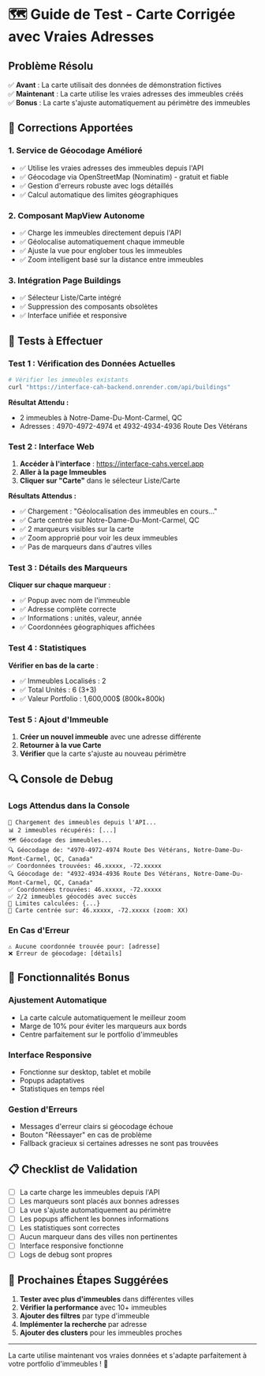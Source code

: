 # 🗺️ Guide de Test - Carte Corrigée avec Vraies Adresses

## Problème Résolu
✅ **Avant** : La carte utilisait des données de démonstration fictives  
✅ **Maintenant** : La carte utilise les vraies adresses des immeubles créés  
✅ **Bonus** : La carte s'ajuste automatiquement au périmètre des immeubles  

## 🔧 Corrections Apportées

### 1. Service de Géocodage Amélioré
- ✅ Utilise les vraies adresses des immeubles depuis l'API
- ✅ Géocodage via OpenStreetMap (Nominatim) - gratuit et fiable
- ✅ Gestion d'erreurs robuste avec logs détaillés
- ✅ Calcul automatique des limites géographiques

### 2. Composant MapView Autonome
- ✅ Charge les immeubles directement depuis l'API
- ✅ Géolocalise automatiquement chaque immeuble
- ✅ Ajuste la vue pour englober tous les immeubles
- ✅ Zoom intelligent basé sur la distance entre immeubles

### 3. Intégration Page Buildings
- ✅ Sélecteur Liste/Carte intégré
- ✅ Suppression des composants obsolètes
- ✅ Interface unifiée et responsive

## 🧪 Tests à Effectuer

### Test 1 : Vérification des Données Actuelles
```bash
# Vérifier les immeubles existants
curl "https://interface-cah-backend.onrender.com/api/buildings"
```

**Résultat Attendu :**
- 2 immeubles à Notre-Dame-Du-Mont-Carmel, QC
- Adresses : 4970-4972-4974 et 4932-4934-4936 Route Des Vétérans

### Test 2 : Interface Web
1. **Accéder à l'interface** : https://interface-cahs.vercel.app
2. **Aller à la page Immeubles**
3. **Cliquer sur "Carte"** dans le sélecteur Liste/Carte

**Résultats Attendus :**
- ✅ Chargement : "Géolocalisation des immeubles en cours..."
- ✅ Carte centrée sur Notre-Dame-Du-Mont-Carmel, QC
- ✅ 2 marqueurs visibles sur la carte
- ✅ Zoom approprié pour voir les deux immeubles
- ✅ Pas de marqueurs dans d'autres villes

### Test 3 : Détails des Marqueurs
**Cliquer sur chaque marqueur** :
- ✅ Popup avec nom de l'immeuble
- ✅ Adresse complète correcte
- ✅ Informations : unités, valeur, année
- ✅ Coordonnées géographiques affichées

### Test 4 : Statistiques
**Vérifier en bas de la carte** :
- ✅ Immeubles Localisés : 2
- ✅ Total Unités : 6 (3+3)
- ✅ Valeur Portfolio : 1,600,000$ (800k+800k)

### Test 5 : Ajout d'Immeuble
1. **Créer un nouvel immeuble** avec une adresse différente
2. **Retourner à la vue Carte**
3. **Vérifier** que la carte s'ajuste au nouveau périmètre

## 🔍 Console de Debug

### Logs Attendus dans la Console
```
🔄 Chargement des immeubles depuis l'API...
📊 2 immeubles récupérés: [...]
🗺️ Géocodage des immeubles...
🔍 Géocodage de: "4970-4972-4974 Route Des Vétérans, Notre-Dame-Du-Mont-Carmel, QC, Canada"
✅ Coordonnées trouvées: 46.xxxxx, -72.xxxxx
🔍 Géocodage de: "4932-4934-4936 Route Des Vétérans, Notre-Dame-Du-Mont-Carmel, QC, Canada"
✅ Coordonnées trouvées: 46.xxxxx, -72.xxxxx
✅ 2/2 immeubles géocodés avec succès
📏 Limites calculées: {...}
🎯 Carte centrée sur: 46.xxxxx, -72.xxxxx (zoom: XX)
```

### En Cas d'Erreur
```
⚠️ Aucune coordonnée trouvée pour: [adresse]
❌ Erreur de géocodage: [détails]
```

## 🚀 Fonctionnalités Bonus

### Ajustement Automatique
- La carte calcule automatiquement le meilleur zoom
- Marge de 10% pour éviter les marqueurs aux bords
- Centre parfaitement sur le portfolio d'immeubles

### Interface Responsive
- Fonctionne sur desktop, tablet et mobile
- Popups adaptatives
- Statistiques en temps réel

### Gestion d'Erreurs
- Messages d'erreur clairs si géocodage échoue
- Bouton "Réessayer" en cas de problème
- Fallback gracieux si certaines adresses ne sont pas trouvées

## 📋 Checklist de Validation

- [ ] La carte charge les immeubles depuis l'API
- [ ] Les marqueurs sont placés aux bonnes adresses
- [ ] La vue s'ajuste automatiquement au périmètre
- [ ] Les popups affichent les bonnes informations
- [ ] Les statistiques sont correctes
- [ ] Aucun marqueur dans des villes non pertinentes
- [ ] Interface responsive fonctionne
- [ ] Logs de debug sont propres

## 🎯 Prochaines Étapes Suggérées

1. **Tester avec plus d'immeubles** dans différentes villes
2. **Vérifier la performance** avec 10+ immeubles
3. **Ajouter des filtres** par type d'immeuble
4. **Implémenter la recherche** par adresse
5. **Ajouter des clusters** pour les immeubles proches

---

La carte utilise maintenant vos vraies données et s'adapte parfaitement à votre portfolio d'immeubles ! 🎉 